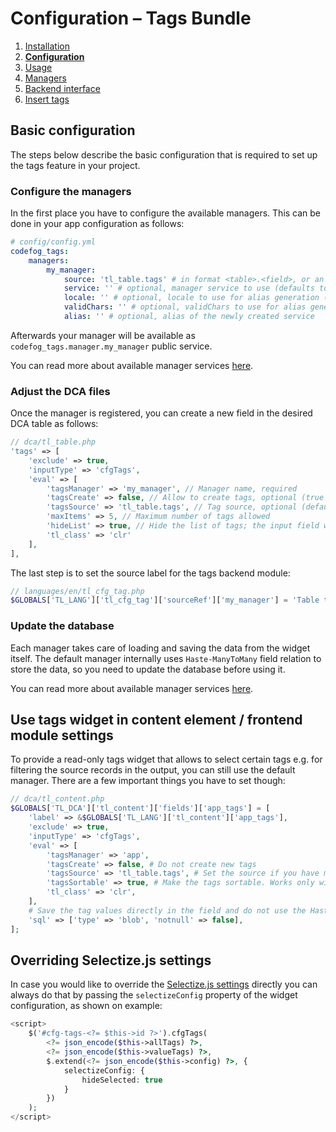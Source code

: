 # Configuration – Tags Bundle

1. [Installation](01-installation.md)
2. [**Configuration**](02-config.md)
3. [Usage](03-usage.md)
4. [Managers](04-managers.md)
5. [Backend interface](05-backend.md)
6. [Insert tags](06-insert-tags.md)

## Basic configuration 

The steps below describe the basic configuration that is required to set up the tags feature in your project.

### Configure the managers

In the first place you have to configure the available managers. This can be done in your app configuration as follows:

```yml
# config/config.yml
codefog_tags:
    managers:
        my_manager:
            source: 'tl_table.tags' # in format <table>.<field>, or an array of such
            service: '' # optional, manager service to use (defaults to "codefog_tags.default_manager")
            locale: '' # optional, locale to use for alias generation (defaults to "en")
            validChars: '' # optional, validChars to use for alias generation (defaults to "0-9a-z")
            alias: '' # optional, alias of the newly created service
```

Afterwards your manager will be available as `codefog_tags.manager.my_manager` public service. 

You can read more about available manager services [here](04-managers.md).  

### Adjust the DCA files

Once the manager is registered, you can create a new field in the desired DCA table as follows:

```php
// dca/tl_table.php
'tags' => [
    'exclude' => true,
    'inputType' => 'cfgTags',
    'eval' => [
        'tagsManager' => 'my_manager', // Manager name, required
        'tagsCreate' => false, // Allow to create tags, optional (true by default)
        'tagsSource' => 'tl_table.tags', // Tag source, optional (defaults to current table and current field)
        'maxItems' => 5, // Maximum number of tags allowed
        'hideList' => true, // Hide the list of tags; the input field will be still visible
        'tl_class' => 'clr'
    ],
],
```

The last step is to set the source label for the tags backend module:

```php
// languages/en/tl_cfg_tag.php
$GLOBALS['TL_LANG']['tl_cfg_tag']['sourceRef']['my_manager'] = 'Table tags';
```

### Update the database

Each manager takes care of loading and saving the data from the widget itself. The default manager internally uses 
`Haste-ManyToMany` field relation to store the data, so you need to update the database before using it.

You can read more about available manager services [here](04-managers.md).  

## Use tags widget in content element / frontend module settings 

To provide a read-only tags widget that allows to select certain tags e.g. for filtering the source records in the output,
you can still use the default manager. There are a few important things you have to set though:    

```php
// dca/tl_content.php
$GLOBALS['TL_DCA']['tl_content']['fields']['app_tags'] = [
    'label' => &$GLOBALS['TL_LANG']['tl_content']['app_tags'],
    'exclude' => true,
    'inputType' => 'cfgTags',
    'eval' => [
        'tagsManager' => 'app',
        'tagsCreate' => false, # Do not create new tags
        'tagsSource' => 'tl_table.tags', # Set the source if you have multiple of them
        'tagsSortable' => true, # Make the tags sortable. Works only with the tag values saved directly in the field (see below).
        'tl_class' => 'clr',
    ],
    # Save the tag values directly in the field and do not use the Haste-ManyToMany relation
    'sql' => ['type' => 'blob', 'notnull' => false],
];
```

## Overriding Selectize.js settings

In case you would like to override the [Selectize.js settings](https://github.com/selectize/selectize.js/blob/master/docs/usage.md) 
directly you can always do that by passing the `selectizeConfig` property of the widget configuration, as shown on example:

```php
<script>
    $('#cfg-tags-<?= $this->id ?>').cfgTags(
        <?= json_encode($this->allTags) ?>, 
        <?= json_encode($this->valueTags) ?>, 
        $.extend(<?= json_encode($this->config) ?>, { 
            selectizeConfig: {
                hideSelected: true
            }
        })
    );
</script>
```
